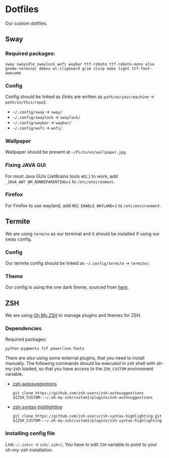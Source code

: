 # Dotfiles
Our custom dotfiles.

## Sway 
### Required packages:
```
sway swayidle swaylock wofi waybar ttf-roboto ttf-roboto-mono alsa gnome-terminal dmenu wl-clipboard grim slurp mako light ttf-font-awesome
```


### Config
Config should be linked as (links are written as `path/on/your/machine` -> `path/in/this/repo`):
- `~/.config/sway` -> `sway/`
- `~/.config/swaylock` -> `swaylock/`
- `~/.config/waybar` -> `waybar/`
- `~/.config/wofi` -> `wofi/`


### Wallpaper
Wallpaper should be present at `~/Pictures/wallpaper.jpg`.

### Fixing JAVA GUI
For most Java GUIs (JetBrains tools etc.) to work, add `_JAVA_AWT_WM_NONREPARENTING=1` to `/etc/environment`.

### Firefox
For Firefox to use wayland, add
`MOZ_ENABLE_WAYLAND=1` to `/etc/environment`.

## Termite
We are using `termite` as our terminal and it should be installed if using our sway config.

### Config
Our termite config should be linked as
`~/.config/termite` -> `termite/`.

### Theme
Our config is using the one dark theme, sourced from [here](https://github.com/ynj0/onedark-termite).

## ZSH
We are using [Oh My ZSH](https://ohmyz.sh/) to manage plugins and themes for ZSH.

### Dependencies
Required packages:
```
python-pygments fzf powerline-fonts
```

There are also using some external plugins, that you need to install manually.
The following commands should be executed in zsh shell with oh-my-zsh loaded, so that you have access to the `ZSH_CUSTOM` environment variable.
- [zsh-autosuggestions](https://github.com/zsh-users/zsh-autosuggestions)
    ```shell
    git clone https://github.com/zsh-users/zsh-autosuggestions ${ZSH_CUSTOM:-~/.oh-my-zsh/custom}/plugins/zsh-autosuggestions
    ```
- [zsh-syntax-highlighting](https://github.com/zsh-users/zsh-syntax-highlighting)
    ```shell
    git clone https://github.com/zsh-users/zsh-syntax-highlighting.git ${ZSH_CUSTOM:-~/.oh-my-zsh/custom}/plugins/zsh-syntax-highlighting
    ```

### Installing config file
Link `~/.zshrc` -> `zsh/.zshrc`. You have to edit `ZSH` variable to point to your oh-my-zsh installation.
